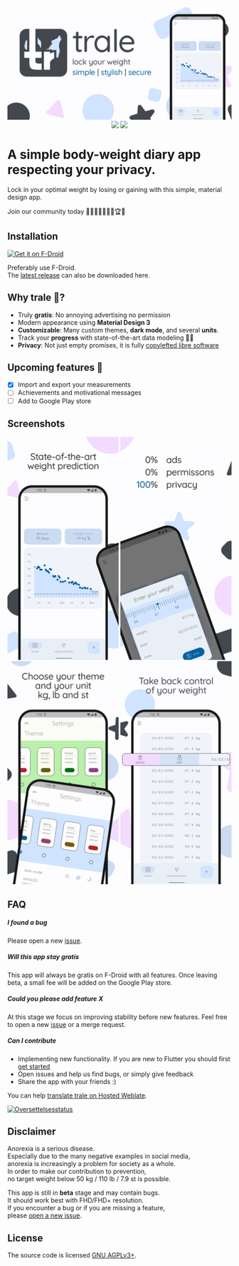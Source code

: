 <div align="center">
    <img src="fastlane/metadata/android/en-US/images/featureGraphic.png" />
    <a href="https://www.gnu.org/licenses/agpl-3.0" alt="License: GPLv3"><img src="https://img.shields.io/badge/License-AGPL%20v3-blue.svg"></a>
    <a href="https://github.com/QuantumPhysique/trale/releases" alt="GitHub releases"><img src="https://img.shields.io/github/release/QuantumPhysique/trale.svg" ></a>
</div>

# A simple body-weight diary app respecting your privacy.

Lock in your optimal weight by losing or gaining with this simple, material design app.

Join our community today 🐺🤸‍♀️🏋‍♀️🧘‍♂️🏆🥇


## Installation

[<img src="https://fdroid.gitlab.io/artwork/badge/get-it-on.png"
    alt="Get it on F-Droid"
    height="80">](https://f-droid.org/packages/de.quantumphysique.trale)

Preferably use F-Droid. \
The [latest release](https://github.com/QuantumPhysique/trale/releases/latest) can also be downloaded here.

## Why trale 🐺?
- Truly **gratis**: No annoying advertising no permission
- Modern appearance using **Material Design 3**
- **Customizable**: Many custom themes, **dark mode**, and several **units**.
- Track your **progress** with state-of-the-art data modeling 🧑‍💻
- **Privacy**: Not just empty promises, it is fully <a href="https://github.com/QuantumPhysique/trale">copylefted libre software</a>

## Upcoming features 🚀
- [x] Import and export your measurements
- [ ] Achievements and motivational messages
- [ ] Add to Google Play store

## Screenshots
<div align="center">
    <img width="250" src="fastlane/metadata/android/en-US/images/phoneScreenshots/1.jpg" />
    <img width="250" src="fastlane/metadata/android/en-US/images/phoneScreenshots/2.jpg" />
    <img width="250" src="fastlane/metadata/android/en-US/images/phoneScreenshots/3.jpg" />
    <img width="250" src="fastlane/metadata/android/en-US/images/phoneScreenshots/4.jpg" />
</div>

## FAQ
##### I found a bug
Please open a new <a href="https://github.com/QuantumPhysique/trale/-/issues">issue</a>.

##### Will this app stay gratis
This app will always be gratis on F-Droid with all features. Once leaving beta, a small fee will be added on the Google Play store.

##### Could you please add feature X
At this stage we focus on improving stability before new features. Feel free to open a new <a href="https://github.com/QuantumPhysique/trale/-/issues">issue</a> or a merge request.

##### Can I contribute
- Implementing new functionality. If you are new to Flutter you should first [get started](https://flutter.dev/docs/get-started/install)
- Open issues and help us find bugs, or simply give feedback
- Share the app with your friends :)

You can help [translate trale on Hosted Weblate](https://hosted.weblate.org/engage/trale/).

<a href="https://hosted.weblate.org/engage/trale/">
<img src="https://hosted.weblate.org/widget/trale/horizontal-auto.svg" alt="Oversettelsesstatus" />
</a>

## Disclaimer
Anorexia is a serious disease. \
Especially due to the many negative examples in social media, \
anorexia is increasingly a problem for society as a whole. \
In order to make our contribution to prevention, \
no target weight below 50 kg / 110 lb / 7.9 st is possible.

This app is still in <b>beta</b> stage and may contain bugs. \
It should work best with FHD/FHD+ resolution. \
If you encounter a bug or if you are missing a feature, \
please <a href="https://github.com/QuantumPhysique/trale/-/issues">open a new issue</a>.

## License
The source code is licensed [GNU AGPLv3+](http://choosealicense.com/licenses/agpl-3.0/).
